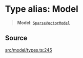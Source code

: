 # Type alias: Model

> **Model**: [`SparseVectorModel`](../../../../../classes/SparseVectorModel.md)

## Source

[src/model/types.ts:245](https://github.com/dexaai/llm-tools/blob/5018eae/src/model/types.ts#L245)

